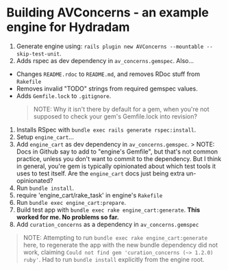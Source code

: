 # Building AVConcerns - an example engine for Hydradam

1. Generate engine using: `rails plugin new AVConcerns --mountable --skip-test-unit`.
1. Adds rspec as dev dependency in `av_concerns.gemspec`. Also...
  * Changes `README.rdoc` to `README.md`, and removes RDoc stuff from `Rakefile`
  * Removes invalid "TODO" strings from required gemspec values.
  * Adds `Gemfile.lock` to `.gitignore`.
    > NOTE: Why it isn't there by default for a gem, when you're not supposed to check your gem's Gemfile.lock into revision?
1. Installs RSpec with `bundle exec rails generate rspec:install`.
1. Setup `engine_cart`...
  1. Add `engine_cart` as dev dependency in `av_concerns.gemspec`.
    > NOTE: Docs in Github say to add to "engine's Gemfile", but that's not common practice, unless you don't want to commit to the dependency. But I think in general, you're gem is typically opinionated about which test tools it uses to test itself. Are the `engine_cart` docs just being extra un-opinionated?
  1. Run `bundle install`.
  1. require 'engine_cart/rake_task' in engine's `Rakefile`
  1. Run `bundle exec engine_cart:prepare`.
  1. Build test app with `bundle exec rake engine_cart:generate`. **This worked for me. No problems so far.**
1. Add `curation_concerns` as a dependency in `av_concerns.gemspec`
  > NOTE: Attempting to run `bundle exec rake engine_cart:generate` here, to regenerate the app with the new bundle dependency did not work, claiming `Could not find gem 'curation_concerns (~> 1.2.0) ruby'`. Had to run `bundle install` explicitly from the engine root.
